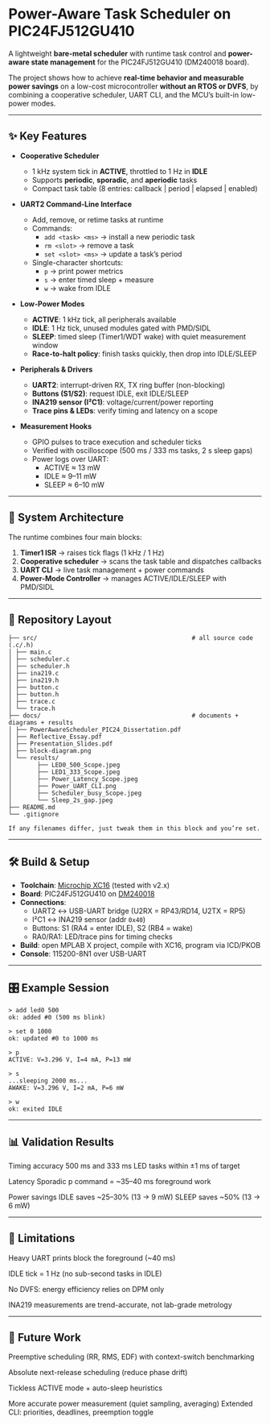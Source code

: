 # Power-Aware Task Scheduler on PIC24FJ512GU410

A lightweight **bare-metal scheduler** with runtime task control and **power-aware state management** for the PIC24FJ512GU410 (DM240018 board).  

The project shows how to achieve **real-time behavior and measurable power savings** on a low-cost microcontroller **without an RTOS or DVFS**, by combining a cooperative scheduler, UART CLI, and the MCU’s built-in low-power modes.

---
## ✨ Key Features
- **Cooperative Scheduler**
  - 1 kHz system tick in **ACTIVE**, throttled to 1 Hz in **IDLE**
  - Supports **periodic**, **sporadic**, and **aperiodic** tasks
  - Compact task table (8 entries: callback | period | elapsed | enabled)

- **UART2 Command-Line Interface**
  - Add, remove, or retime tasks at runtime
  - Commands:
    - `add <task> <ms>` → install a new periodic task
    - `rm <slot>` → remove a task
    - `set <slot> <ms>` → update a task’s period
  - Single-character shortcuts:
    - `p` → print power metrics
    - `s` → enter timed sleep + measure
    - `w` → wake from IDLE

- **Low-Power Modes**
  - **ACTIVE**: 1 kHz tick, all peripherals available
  - **IDLE**: 1 Hz tick, unused modules gated with PMD/SIDL
  - **SLEEP**: timed sleep (Timer1/WDT wake) with quiet measurement window
  - **Race-to-halt policy**: finish tasks quickly, then drop into IDLE/SLEEP

- **Peripherals & Drivers**
  - **UART2**: interrupt-driven RX, TX ring buffer (non-blocking)
  - **Buttons (S1/S2)**: request IDLE, exit IDLE/SLEEP
  - **INA219 sensor (I²C1)**: voltage/current/power reporting
  - **Trace pins & LEDs**: verify timing and latency on a scope

- **Measurement Hooks**
  - GPIO pulses to trace execution and scheduler ticks
  - Verified with oscilloscope (500 ms / 333 ms tasks, 2 s sleep gaps)
  - Power logs over UART:
    - ACTIVE ≈ 13 mW
    - IDLE ≈ 9–11 mW
    - SLEEP ≈ 6–10 mW
      
---
## 🧭 System Architecture

The runtime combines four main blocks:
1. **Timer1 ISR** → raises tick flags (1 kHz / 1 Hz)  
2. **Cooperative scheduler** → scans the task table and dispatches callbacks  
3. **UART CLI** → live task management + power commands  
4. **Power-Mode Controller** → manages ACTIVE/IDLE/SLEEP with PMD/SIDL  

---
## 📂 Repository Layout
```
├── src/                                           # all source code (.c/.h)
│ ├── main.c
│ ├── scheduler.c
│ ├── scheduler.h
│ ├── ina219.c
│ ├── ina219.h
│ ├── button.c
│ ├── button.h
│ ├── trace.c
│ └── trace.h
├── docs/                                          # documents + diagrams + results
│ ├── PowerAwareScheduler_PIC24_Dissertation.pdf
│ ├── Reflective_Essay.pdf
│ ├── Presentation_Slides.pdf
│ ├── block-diagram.png
│ └── results/
│       ├── LED0_500_Scope.jpeg
│       ├── LED1_333_Scope.jpeg
│       ├── Power_Latency_Scope.jpeg
│       ├── Power_UART_CLI.png
│       ├── Scheduler_busy_Scope.jpeg
│       └── Sleep_2s_gap.jpeg
├── README.md
└── .gitignore

If any filenames differ, just tweak them in this block and you’re set.
```

---
## 🛠️ Build & Setup

- **Toolchain**: [Microchip XC16](https://www.microchip.com/en-us/tools-resources/develop/mplab-xc-compilers) (tested with v2.x)  
- **Board**: PIC24FJ512GU410 on [DM240018](https://www.microchip.com/developmenttools/ProductDetails/DM240018)  
- **Connections**:
  - UART2 ↔ USB-UART bridge (U2RX = RP43/RD14, U2TX = RP5)
  - I²C1 ↔ INA219 sensor (addr `0x40`)
  - Buttons: S1 (RA4 = enter IDLE), S2 (RB4 = wake)
  - RA0/RA1: LED/trace pins for timing checks
- **Build**: open MPLAB X project, compile with XC16, program via ICD/PKOB  
- **Console**: 115200-8N1 over USB-UART  

---
## 🎛️ Example Session
```
> add led0 500
ok: added #0 (500 ms blink)

> set 0 1000
ok: updated #0 to 1000 ms

> p
ACTIVE: V=3.296 V, I=4 mA, P=13 mW

> s
...sleeping 2000 ms...
AWAKE: V=3.296 V, I=2 mA, P=6 mW

> w
ok: exited IDLE
```
---
## 📊 Validation Results

Timing accuracy
500 ms and 333 ms LED tasks within ±1 ms of target

Latency
Sporadic p command = ~35–40 ms foreground work

Power savings
IDLE saves ~25–30% (13 → 9 mW)
SLEEP saves ~50% (13 → 6 mW)

---
## 🚧 Limitations
Heavy UART prints block the foreground (~40 ms)

IDLE tick = 1 Hz (no sub-second tasks in IDLE)

No DVFS: energy efficiency relies on DPM only

INA219 measurements are trend-accurate, not lab-grade metrology

---
## 🔮 Future Work
Preemptive scheduling (RR, RMS, EDF) with context-switch benchmarking

Absolute next-release scheduling (reduce phase drift)

Tickless ACTIVE mode + auto-sleep heuristics

More accurate power measurement (quiet sampling, averaging)
Extended CLI: priorities, deadlines, preemption toggle

